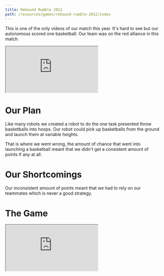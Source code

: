 ```yaml
---
title: Rebound Rumble 2012
path: /resources/games/rebound-rumble-2012/index
---
```


This is one of the only videos of our match this year. It's hard to see but our autonomous scored one basketball. Our team was on the red alliance in this match.

<div class="videowrapper">
  <iframe src="https://www.youtube.com/embed/V3YaV2gBIsE" allowfullscreen></iframe>
</div>

# Our Plan

Like many robots we created a robot to do the one task presented throw basketballs into hoops. Our robot could pick up basketballs from the ground and launch them at variable heights.

That is where we went wrong, the amount of chance that went into launching a basketball meant that we didn't get a consistent amount of points if any at all.

# Our Shortcomings

Our inconsistent amount of points meant that we had to rely on our teammates which is never a good strategy.

# The Game

<div class="videowrapper">
  <iframe src="https://www.youtube.com/embed/-bRXOTLQvoE" allowfullscreen></iframe>
</div>